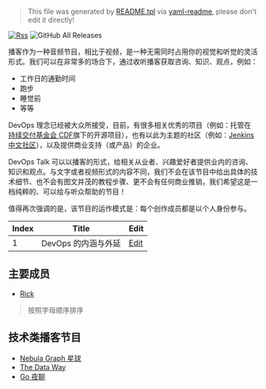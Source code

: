 > This file was generated by [README.tpl](README.tpl) via [yaml-readme](https://github.com/LinuxSuRen/yaml-readme), please don't edit it directly!

[![Rss](https://img.shields.io/badge/rss-F88900?style=flat&logo=rss&logoColor=white)](https://opensource-f2f.github.io/devops-talk/index.rss)
![GitHub All Releases](https://img.shields.io/github/downloads/opensource-f2f/devops-talk/total)

播客作为一种音频节目，相比于视频，是一种无需同时占用你的视觉和听觉的灵活形式。我们可以在非常多的场合下，通过收听播客获取咨询、知识、观点，例如：

* 工作日的通勤时间
* 跑步
* 睡觉前
* 等等

DevOps 理念已经被大众所接受，目前，有很多相关优秀的项目（例如：托管在[持续交付基金会 CDF](https://github.com/cdfoundation/)旗下的开源项目），也有以此为主题的社区（例如：[Jenkins 中文社区](https://github.com/jenkins-zh/jenkins-zh)），以及提供商业支持（或产品）的企业。

DevOps Talk 可以以播客的形式，给相关从业者、兴趣爱好者提供业内的咨询、知识和观点。与文字或者视频形式的内容不同，我们不会在该节目中给出具体的技术细节、也不会有图文并茂的教程步骤、更不会有任何商业推销，我们希望这是一档纯粹的、可以给与听众帮助的节目！

值得再次强调的是，该节目的运作模式是：每个创作成员都是以个人身份参与。

| Index | Title | Edit |
|---|---|---|
| 1 | DevOps 的内涵与外延 | [Edit](item-001.yaml) |

## 主要成员

* [Rick](https://github.com/linuxsuren)

> 按照字母顺序排序

## 技术类播客节目

* [Nebula Graph 星球](https://www.ximalaya.com/album/54212026)
* [The Data Way](https://www.ximalaya.com/album/51321288)
* [Go 夜聊](https://www.xiaoyuzhoufm.com/podcast/5fc99f18dee9c1e16dcf5f39)
